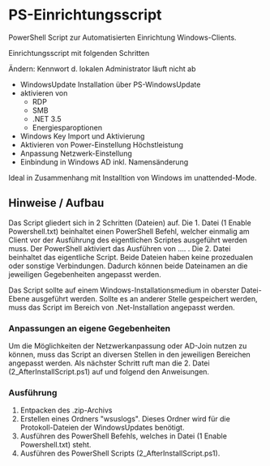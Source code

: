 # PS-Einrichtungsscript
PowerShell Script zur Automatisierten Einrichtung Windows-Clients.

Einrichtungsscript mit folgenden Schritten

Ändern: Kennwort d. lokalen Administrator läuft nicht ab
* WindowsUpdate Installation über PS-WindowsUpdate
* aktivieren von
  * RDP
  * SMB
  * .NET 3.5
  * Energiesparoptionen
* Windows Key Import und Aktivierung
* Aktivieren von Power-Einstellung Höchstleistung
* Anpassung Netzwerk-Einstellung
* Einbindung in Windows AD inkl. Namensänderung

Ideal in Zusammenhang mit Installtion von Windows im unattended-Mode.

## Hinweise / Aufbau 
Das Script gliedert sich in 2 Schritten (Dateien) auf. 
Die 1. Datei (1 Enable Powershell.txt) beinhaltet einen PowerShell Befehl, welcher einmalig am Client vor der Ausführung des eigentlichen Scriptes ausgeführt werden muss. Der PowerShell aktiviert das Ausführen von .... . 
Die 2. Datei beinhaltet das eigentliche Script.
Beide Dateien haben keine prozedualen oder sonstige Verbindungen. Dadurch können beide Dateinamen an die jeweiligen Gegebenheiten angepasst werden.

Das Script sollte auf einem Windows-Installationsmedium in oberster Datei-Ebene ausgeführt werden. Sollte es an anderer Stelle gespeichert werden, muss das Script im Bereich von .Net-Installation angepasst werden.

### Anpassungen an eigene Gegebenheiten
Um die Möglichkeiten der Netzwerkanpassung oder AD-Join nutzen zu können, muss das Script an diversen Stellen in den jeweiligen Bereichen angepasst werden.
Als nächster Schritt ruft man die 2. Datei (2_AfterInstallScript.ps1) auf und folgend den Anweisungen.

### Ausführung
1. Entpacken des .zip-Archivs
2. Erstellen eines Ordners "wsuslogs". Dieses Ordner wird für die Protokoll-Dateien der WindowsUpdates benötigt.
3. Ausführen des PowerShell Befehls, welches in Datei (1 Enable Powershell.txt) steht.
4. Ausführen des PowerShell Scripts (2_AfterInstallScript.ps1).


